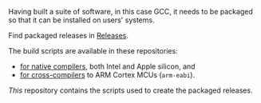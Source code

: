 Having built a suite of software, in this case GCC, it needs to be packaged so that it can be installed on users' systems.

Find packaged releases in [Releases](https://github.com/simonjwright/distributing-gcc/releases).

The build scripts are available in these repositories:
* [for native compilers](https://github.com/simonjwright/building-gcc-macos-native), both Intel and Apple silicon, and
* [for cross-compilers](https://github.com/simonjwright/building-gcc-macos-arm-eabi) to ARM Cortex MCUs (`arm-eabi`).

_This_ repository contains the scripts used to create the packaged releases.
